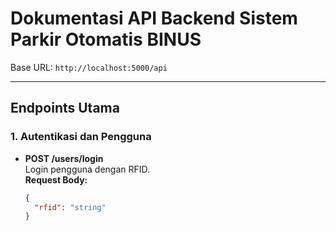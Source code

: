 # Dokumentasi API Backend Sistem Parkir Otomatis BINUS

Base URL: `http://localhost:5000/api`

---

## Endpoints Utama

### 1. Autentikasi dan Pengguna

- **POST /users/login**  
  Login pengguna dengan RFID.  
  **Request Body:**
  ```json
  {
    "rfid": "string"
  }
  ```
